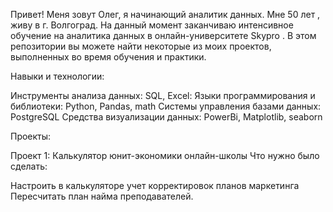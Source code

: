 Привет! Меня зовут Олег, я начинающий аналитик данных. Мне 50 лет , живу в г. Волгоград. На данный момент заканчиваю интенсивное обучение на аналитика данных в онлайн-университете Skypro  . В этом репозитории вы можете найти некоторые из моих проектов, выполненных во время обучения и практики.

Навыки и технологии:

Инструменты анализа данных: SQL, Excel:
Языки программирования и библиотеки: Python, Pandas, math
Системы управления базами данных: PostgreSQL
Средства визуализации данных: PowerBi, Matplotlib, seaborn

Проекты:

Проект 1: Калькулятор юнит-экономики онлайн-школы
Что нужно было сделать:

Настроить в калькуляторе учет корректировок планов маркетинга
Пересчитать план найма преподавателей.
